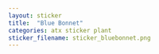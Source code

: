 ```yaml
---
layout: sticker
title:  "Blue Bonnet"
categories: atx sticker plant
sticker_filename: sticker_bluebonnet.png
---
```


